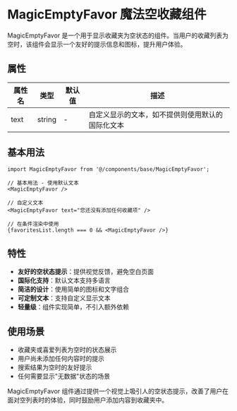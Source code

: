 # MagicEmptyFavor 魔法空收藏组件

MagicEmptyFavor 是一个用于显示收藏夹为空状态的组件。当用户的收藏列表为空时，该组件会显示一个友好的提示信息和图标，提升用户体验。

## 属性

| 属性名 | 类型   | 默认值 | 描述                                             |
| ------ | ------ | ------ | ------------------------------------------------ |
| text   | string | -      | 自定义显示的文本，如不提供则使用默认的国际化文本 |

## 基本用法

```tsx
import MagicEmptyFavor from '@/components/base/MagicEmptyFavor';

// 基本用法 - 使用默认文本
<MagicEmptyFavor />

// 自定义文本
<MagicEmptyFavor text="您还没有添加任何收藏项" />

// 在条件渲染中使用
{favoritesList.length === 0 && <MagicEmptyFavor />}
```

## 特性

-   **友好的空状态提示**：提供视觉反馈，避免空白页面
-   **国际化支持**：默认文本支持多语言
-   **简洁的设计**：使用简单的图标和文字组合
-   **可定制文本**：支持自定义显示文本
-   **轻量级**：组件实现简单，不引入额外依赖

## 使用场景

-   收藏夹或喜爱列表为空时的状态展示
-   用户尚未添加任何内容时的提示
-   搜索结果为空时的友好提示
-   任何需要显示"无数据"状态的场景

MagicEmptyFavor 组件通过提供一个视觉上吸引人的空状态提示，改善了用户在面对空列表时的体验，同时鼓励用户添加内容到收藏夹中。
